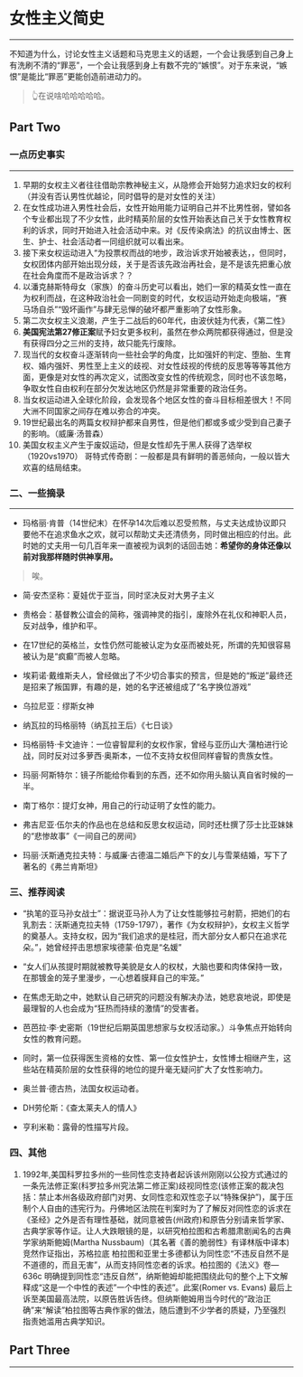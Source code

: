 # 女性主义简史

----




不知道为什么，讨论女性主义话题和马克思主义的话题，一个会让我感到自己身上有洗刷不清的“罪恶”，一个会让我感到身上有数不完的“嫉恨”。对于东来说，“嫉恨”是能比“罪恶”更能创造前进动力的。

> 👆在说啥哈哈哈哈哈。
## Part Two


### 一点历史事实
-----

1. 早期的女权主义者往往借助宗教神秘主义，从隐修会开始努力追求妇女的权利（并没有否认男性优越论，同时倡导的是对女性的关注）
2. 在女性成功进入男性社会后，女性开始用能力证明自己并不比男性弱，譬如各个专业都出现了不少女性，此时精英阶层的女性开始表达自己关于女性教育权利的诉求，同时开始进入社会活动中来。对《反传染病法》的抗议由博士、医生、护士、社会活动者一同组织就可以看出来。
3. 接下来女权运动进入“为投票权而战的地步，政治诉求开始被表达，，但同时，女权团体内部开始出现分歧，关于是否该先政治再社会，是不是该先把重心放在社会角度而不是政治诉求？？
4. 以潘克赫斯特母女（家族）的奋斗历史可以看出，她们一家的精英女性一直在为权利而战，在这种政治社会一同剧变的时代，女权运动开始走向极端，“赛马场自杀”“毁坏画作”与肆无忌惮的破坏都严重影响了女性形象。
5. 第二次女权主义浪潮，产生于二战后的60年代，由波伏娃为代表，《第二性》
6. **美国宪法第27修正案**赋予妇女更多权利，虽然在参众两院都获得通过，但是没有获得四分之三州的支持，故只能先行废除。
7. 现当代的女权奋斗逐渐转向一些社会学的角度，比如强奸的判定、堕胎、生育权、婚内强奸、男性至上主义的歧视、对女性歧视的传统的反思等等等其他方面，更像是对女性的再次定义，试图改变女性的传统观念，同时也不该忽略，争取女性自由权利在部分欠发达地区仍然是非常重要的政治任务。
8. 当女权运动进入全球化阶段，会发现各个地区女性的奋斗目标相差很大！不同大洲不同国家之间存在难以弥合的冲突。
9. 19世纪最出名的两篇女权辩护都来自男性，但是他们都或多或少受到自己妻子的影响。（威廉·汤普森）
10. 美国女权主义产生于废奴运动，但是女性却先于黑人获得了选举权（1920vs1970）
哥特式传奇剧：一般都是具有鲜明的善恶倾向，一般以皆大欢喜的结局结束。

### 二、一些摘录
------
- 玛格丽·肯普（14世纪末）在怀孕14次后难以忍受煎熬，与丈夫达成协议即只要他不在追求鱼水之欢，就可以帮助丈夫还清债务，同时做出相应的付出。此时她的丈夫用一句几百年来一直被视为讽刺的话回击她：**希望你的身体还像以前对我那样随时供神享用。**
> 唉。
- 简·安杰坚称：夏娃优于亚当，同时坚决反对大男子主义
- 贵格会：基督教公谊会的简称，强调神灵的指引，废除外在礼仪和神职人员，反对战争，维护和平。
- 在17世纪的英格兰，女性仍然可能被认定为女巫而被处死，所谓的先知很容易被认为是“疯癫”而被人忽略。
- 埃莉诺·戴维斯夫人，曾经做出了不少切合事实的预言，但是她的“叛逆”最终还是招来了叛国罪，有趣的是，她的名字还被组成了“名字换位游戏”
- 乌拉尼亚：缪斯女神
- 纳瓦拉的玛格丽特（纳瓦拉王后）《七日谈》
- 玛格丽特·卡文迪许：一位睿智犀利的女权作家，曾经与亚历山大·蒲柏进行论战，同时反对过多萝西·奥斯本，一位不支持女权但同样睿智的贵族女性。
- 玛丽·阿斯特尔：镜子所能给你看到的东西，还不如你用头脑认真自省时候的一半。
- 南丁格尔：提灯女神，用自己的行动证明了女性的能力。
- 弗吉尼亚·伍尔夫的作品也在总结和反思女权运动，同时还杜撰了莎士比亚妹妹的“悲惨故事”《一间自己的房间》

- 玛丽·沃斯通克拉夫特：与威廉·古德温二婚后产下的女儿与雪莱结婚，写下了著名的《弗兰肯斯坦》

### 三、推荐阅读
- “执笔的亚马孙女战士”：据说亚马孙人为了让女性能够拉弓射箭，把她们的右乳割去：沃斯通克拉夫特（1759-1797），著作《为女权辩护》，女权主义哲学的奠基人。支持女权，因为“我们追求的是桂冠，而大部分女人都只在追求花朵。”，她曾经抨击思想家埃德蒙·伯克是“名媛”
- “女人们从孩提时期就被教导美貌是女人的权杖，大脑也要和肉体保持一致，在那镀金的笼子里漫步，一心想着膜拜自己的牢笼。”
- 在焦虑无助之中，她默认自己研究的问题没有解决办法，她悲哀地说，即使是最理智的人也会成为“狂热而持续的激情”的受害者。

- 芭芭拉·李·史密斯（19世纪后期英国思想家与女权活动家。）斗争焦点开始转向女性的教育问题。
- 同时，第一位获得医生资格的女性、第一位女性护士，女性博士相继产生，这些站在精英阶层的女性获得的地位的提升毫无疑问扩大了女性影响力。

- 奥兰普·德古热，法国女权运动者。
- DH劳伦斯：《查太莱夫人的情人》
- 亨利米勒：露骨的性描写片段。

### 四、其他


1. 1992年,美国科罗拉多州的一些同性恋支持者起诉该州刚刚以公投方式通过的一条先法修正案(科罗拉多州究法第二修正案)歧视同性恋(该修正案的裁决包括：禁止本州各级政府部门对男、女同性恋和双性恋子以“特殊保护”)，属于压制个人自由的违宪行为。丹佛地区法院在判案时为了了解反对同性恋的诉求在《圣经》之外是否有理性基础，就同意被告(州政府)和原告分别请来哲学家、古典学家等作证。让人大跌眼镜的是，以研究柏拉图和古希腊肃剧闻名的古典学家纳斯鲍姆(Martha Nussbaum)（其名著《善的脆弱性》有译林版中译本)竞然作证指出，苏格拉底 柏拉图和亚里士多德都认为同性恋“不违反自然不是不道德的，而且无害”，从而支持同性恋者的诉求。柏拉图的《法义》卷—636c 明确提到同性恋“违反自然”，纳斯鲍姆却能把围绕此句的整个上下文解释成“这是一个中性的表述”一个中性的表述”。此案(Romer vs. Evans) 最后上诉至美国最高法院，以原告胜诉告终。但纳斯鲍姆用当今时代的“政治正确”来“解读”柏拉图等古典作家的做法，随后遭到不少学者的质疑，乃至强烈指责她滥用古典学知识。
## Part Three
----

